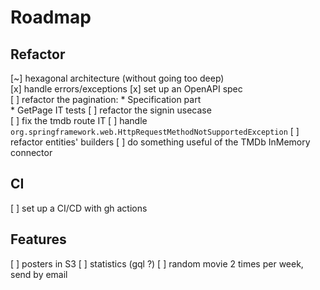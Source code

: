 # Roadmap

## Refactor

[~] hexagonal architecture (without going too deep)  
[x] handle errors/exceptions
[x] set up an OpenAPI spec  
[ ] refactor the pagination:
    * Specification part  
    * GetPage IT tests
[ ] refactor the signin usecase  
[ ] fix the tmdb route IT
[ ] handle `org.springframework.web.HttpRequestMethodNotSupportedException`
[ ] refactor entities' builders
[ ] do something useful of the TMDb InMemory connector

## CI

[ ] set up a CI/CD with gh actions

## Features

[ ] posters in S3
[ ] statistics (gql ?)
[ ] random movie 2 times per week, send by email
